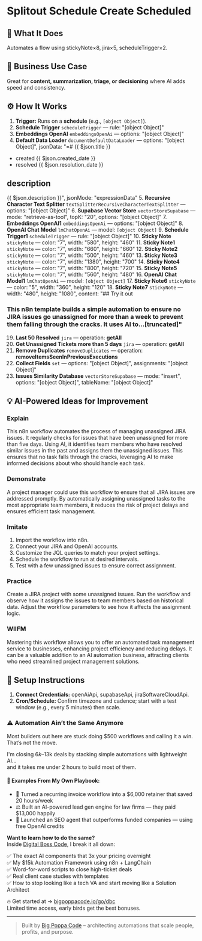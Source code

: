 # Splitout Schedule Create Scheduled
## 🚀 What It Does
Automates a flow using stickyNote×8, jira×5, scheduleTrigger×2.

## 💼 Business Use Case
Great for **content, summarization, triage, or decisioning** where AI adds speed and consistency.

## ⚙️ How It Works
1. **Trigger:** Runs on a **schedule** (e.g., `[object Object]`).
2. **Schedule Trigger** `scheduleTrigger` — rule: "[object Object]"
3. **Embeddings OpenAI** `embeddingsOpenAi` — options: "[object Object]"
4. **Default Data Loader** `documentDefaultDataLoader` — options: "[object Object]", jsonData: "=# {{ $json.title }}
- created {{ $json.created_date }}
- resolved {{ $json.resolution_date }}

## description
{{ $json.description }}", jsonMode: "expressionData"
5. **Recursive Character Text Splitter** `textSplitterRecursiveCharacterTextSplitter` — options: "[object Object]"
6. **Supabase Vector Store** `vectorStoreSupabase` — mode: "retrieve-as-tool", topK: "20", options: "[object Object]"
7. **Embeddings OpenAI1** `embeddingsOpenAi` — options: "[object Object]"
8. **OpenAI Chat Model** `lmChatOpenAi` — model: `[object Object]`
9. **Schedule Trigger1** `scheduleTrigger` — rule: "[object Object]"
10. **Sticky Note** `stickyNote` — color: "7", width: "580", height: "460"
11. **Sticky Note1** `stickyNote` — color: "7", width: "660", height: "660"
12. **Sticky Note2** `stickyNote` — color: "7", width: "500", height: "460"
13. **Sticky Note3** `stickyNote` — color: "7", width: "1380", height: "700"
14. **Sticky Note4** `stickyNote` — color: "7", width: "800", height: "720"
15. **Sticky Note5** `stickyNote` — color: "7", width: "560", height: "480"
16. **OpenAI Chat Model1** `lmChatOpenAi` — model: `[object Object]`
17. **Sticky Note6** `stickyNote` — color: "5", width: "360", height: "120"
18. **Sticky Note7** `stickyNote` — width: "480", height: "1080", content: "## Try it out
### This n8n template builds a simple automation to ensure no JIRA issues go unassigned for more than a week to prevent them falling through the cracks. It uses AI to…[truncated]"
19. **Last 50 Resolved** `jira` — operation: **getAll**
20. **Get Unassigned Tickets more than 5 days** `jira` — operation: **getAll**
21. **Remove Duplicates** `removeDuplicates` — operation: **removeItemsSeenInPreviousExecutions**
22. **Collect Fields** `set` — options: "[object Object]", assignments: "[object Object]"
23. **Issues Similarity Database** `vectorStoreSupabase` — mode: "insert", options: "[object Object]", tableName: "[object Object]"

## 💡 AI-Powered Ideas for Improvement
### Explain
This n8n workflow automates the process of managing unassigned JIRA issues. It regularly checks for issues that have been unassigned for more than five days. Using AI, it identifies team members who have resolved similar issues in the past and assigns them the unassigned issues. This ensures that no task falls through the cracks, leveraging AI to make informed decisions about who should handle each task.

### Demonstrate
A project manager could use this workflow to ensure that all JIRA issues are addressed promptly. By automatically assigning unassigned tasks to the most appropriate team members, it reduces the risk of project delays and ensures efficient task management.

### Imitate
1. Import the workflow into n8n.
2. Connect your JIRA and OpenAI accounts.
3. Customize the JQL queries to match your project settings.
4. Schedule the workflow to run at desired intervals.
5. Test with a few unassigned issues to ensure correct assignment.

### Practice
Create a JIRA project with some unassigned issues. Run the workflow and observe how it assigns the issues to team members based on historical data. Adjust the workflow parameters to see how it affects the assignment logic.

### WIIFM
Mastering this workflow allows you to offer an automated task management service to businesses, enhancing project efficiency and reducing delays. It can be a valuable addition to an AI automation business, attracting clients who need streamlined project management solutions.

## 🔧 Setup Instructions
1. **Connect Credentials:** openAiApi, supabaseApi, jiraSoftwareCloudApi.
2. **Cron/Schedule:** Confirm timezone and cadence; start with a test window (e.g., every 5 minutes) then scale.

### ⚠️ Automation Ain’t the Same Anymore

Most builders out here are stuck doing $500 workflows and calling it a win.  
That’s not the move.  

I'm closing $6k–$13k deals by stacking simple automations with lightweight AI...  
and it takes me under 2 hours to build most of them.

#### 🧠 Examples From My Own Playbook:
- 🔁 Turned a recurring invoice workflow into a $6,000 retainer that saved 20 hours/week  
- ⚖️ Built an AI-powered lead gen engine for law firms — they paid $13,000 happily  
- 🚀 Launched an SEO agent that outperforms funded companies — using free OpenAI credits  

**Want to learn how to do the same?**  
Inside [Digital Boss Code](https://bigpoppacode.io/go/dbc), I break it all down:

✅ The exact AI components that 3x your pricing overnight  
✅ My $15k Automation Framework using n8n + LangChain  
✅ Word-for-word scripts to close high-ticket deals  
✅ Real client case studies with templates  
✅ How to stop looking like a tech VA and start moving like a Solution Architect  

🔥 Get started at → [bigpoppacode.io/go/dbc](https://bigpoppacode.io/go/dbc)  
Limited time access, early birds get the best bonuses.

---
> Built by [Big Poppa Code](https://bigpoppacode.io) – architecting automations that scale people, profits, and purpose.
